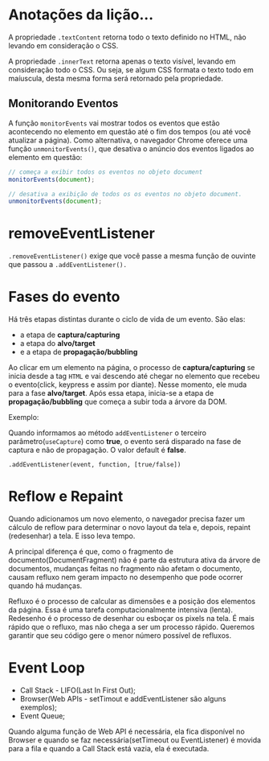 # Anotações da lição...

A propriedade `.textContent` retorna todo o texto definido no HTML, não levando em consideração o CSS.

A propriedade `.innerText` retorna apenas o texto visível, levando em consideração todo o CSS. Ou seja, se algum CSS formata o texto todo em maíuscula, desta mesma forma será retornado pela propriedade.

## Monitorando Eventos

A função `monitorEvents` vai mostrar todos os eventos que estão acontecendo no elemento em questão até o fim dos tempos (ou até você atualizar a página). Como alternativa, o navegador Chrome oferece uma função `unmonitorEvents()`, que desativa o anúncio dos eventos ligados ao elemento em questão:

```javascript
// começa a exibir todos os eventos no objeto document 
monitorEvents(document); 

// desativa a exibição de todos os os eventos no objeto document.
unmonitorEvents(document);
```

# removeEventListener

`.removeEventListener()` exige que você passe a mesma função de ouvinte que passou a `.addEventListener().`

# Fases do evento

Há três etapas distintas durante o ciclo de vida de um evento. São elas:

* a etapa de **captura/capturing**
* a etapa do **alvo/target**
* e a etapa de **propagação/bubbling**

Ao clicar em um elemento na página, o processo de **captura/capturing** se inicia desde a tag `HTML` e vai descendo até chegar no elemento que recebeu o evento(click, keypress e assim por diante). Nesse momento, ele muda para a fase **alvo/target**. Após essa etapa, inicia-se a etapa de **propagação/bubbling** que começa a subir toda a árvore da DOM.

Exemplo:

Quando informamos ao método `addEventListener` o terceiro parâmetro(`useCapture`) como **true**, o evento será disparado na fase de captura e não de propagação. O valor default é **false**.

`.addEventListener(event, function, [true/false])`

# Reflow e Repaint

Quando adicionamos um novo elemento, o navegador precisa fazer um cálculo de reflow para determinar o novo layout da tela e, depois, repaint (redesenhar) a tela. E isso leva tempo.

A principal diferença é que, como o fragmento de documento(DocumentFragment) não é parte da estrutura ativa da árvore de documentos, mudanças feitas no fragmento não afetam o documento, causam refluxo nem geram impacto no desempenho que pode ocorrer quando há mudanças.

Refluxo é o processo de calcular as dimensões e a posição dos elementos da página. Essa é uma tarefa computacionalmente intensiva (lenta). Redesenho é o processo de desenhar ou esboçar os pixels na tela. É mais rápido que o refluxo, mas não chega a ser um processo rápido. Queremos garantir que seu código gere o menor número possível de refluxos.

# Event Loop

* Call Stack - LIFO(Last In First Out);
* Browser(Web APIs - setTimout e addEventListener são alguns exemplos);
* Event Queue;

Quando alguma função de Web API é necessária, ela fica disponível no Browser e quando se faz necessária(setTimeout ou EventListener) é movida para a fila e quando a Call Stack está vazia, ela é executada.